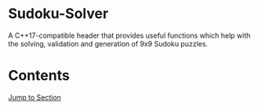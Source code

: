 # Sudoku-Solver
A C++17-compatible header that provides useful functions which help with the solving, validation and generation of 9x9 Sudoku puzzles.

# Contents
[Jump to Section](#Usage)
